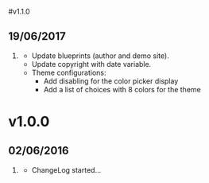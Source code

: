 #v1.1.0
## 19/06/2017
1. [](#new)
    * Update blueprints (author and demo site).
    * Update copyright with date variable.
    * Theme configurations:
      * Add disabling for the color picker display
      * Add a list of choices with 8 colors for the theme 
# v1.0.0
## 02/06/2016

1. [](#new)
    * ChangeLog started...
